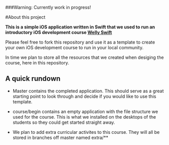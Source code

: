 ###Warning: Currently work in progress!

#About this project

**This is a simple iOS application written in Swift that we used to run an introductory iOS development course [Welly Swift](http://swift.hackpack.co.nz/)**

Please feel free to fork this repository and use it as a template to create your own iOS development course to run in your local community.

In time we plan to store all the resources that we created when desiging the course, here in this repository.

## A quick rundown

* Master contains the completed application. This should serve as a great starting point to look through and decide if you would like to use this template.

* course/begin contains an empty application with the file structure we used for the course. This is what we installed on the desktops of the students so they could get started straight away.

* We plan to add extra curricular activites to this course. They will all be stored in branches off master named extra/**
